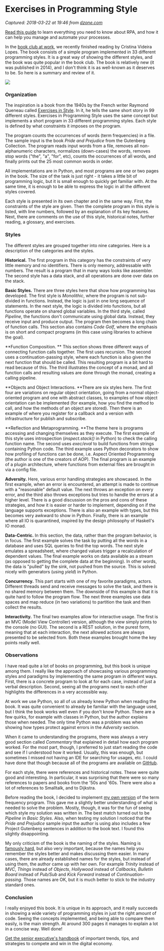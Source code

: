 # Exercises in Programming Style

_Captured: 2018-03-22 at 19:46 from [dzone.com](https://dzone.com/articles/exercises-in-programming-style?edition=368219&utm_source=Daily%20Digest&utm_medium=email&utm_campaign=Daily%20Digest%202018-03-22)_

[Read this guide](https://dzone.com/go?i=266422&u=https%3A%2F%2Fwww.appian.com%2Fresources%2Fresource%2Fguide-robotic-process-automation-rpa%2F%3Futm_source%3Ddzone%26utm_medium%3Dcontextual-ads%26utm_campaign%3Drpa%26utm_content%3Dlookbook-guide-rpa) to learn everything you need to know about RPA, and how it can help you manage and automate your processes.

In the [book club at work](https://henrikwarne.com/2016/11/08/developer-book-club/), we recently finished reading by Cristina Videira Lopes. The book consists of a simple program implemented in 33 different programming styles. It is a great way of showing the different styles, and the book was quite popular in the book club. The book is relatively new (it was published in 2014), and I don't think it is as well-known as it deserves to be. So here is a summary and review of it.

![](https://henrikwarne1.files.wordpress.com/2018/03/exercises-in-programming-style.jpg?w=332&h=443)

### Organization

The inspiration is a book from the 1940s by the French writer Raymond Queneau called [Exercises in Style](https://www.amazon.com/Exercises-Style-Raymond-Queneau/dp/0811207897/). In it, he tells the same short story in 99 different styles. Exercises in Programming Style uses the same concept but implements a short program in 33 different programming styles. Each style is defined by what constraints it imposes on the program.

The program counts the occurrences of words (term frequencies) in a file. The sample input is the book _Pride and Prejudice_ from the Gutenberg Collection. The program reads input words from a file, removes all non-alphanumeric characters, normalizes (down-cases) the words, removes stop words ("the", "a", "for", etc), counts the occurrences of all words, and finally prints out the 25 most common words in order.

All implementations are in Python, and most programs are one or two pages in the book. The size of the task is just right - it takes a little bit of programming logic, but it is small enough to quickly get familiar with. At the same time, it is enough to be able to express the logic in all the different styles covered.

Each style is presented in its own chapter and in the same way. First, the constraints of the style are given. Then the complete program in this style is listed, with line numbers, followed by an explanation of its key features. Next, there are comments on the use of this style, historical notes, further reading, a glossary, and exercises.

### Styles

The different styles are grouped together into nine categories. Here is a description of the categories and the styles.

**Historical.** The first program in this category has the constraints of very little memory and no identifiers. There is only memory, addressable with numbers. The result is a program that in many ways looks like assembler. The second style has a data stack, and all operations are done over data on the stack.

**Basic Styles.** There are three styles here that show how programming has developed. The first style is _Monolithic_, where the program is not sub-divided in functions. Instead, the logic is just in one long sequence of statements. In the next style, the logic is divided into functions, but all functions operate on shared global variables. In the third style, called _Pipeline_, the functions don't communicate using global data. Instead, they receive input and produce output. The program then becomes a long chain of function calls. This section also contains _Code Golf_, where the emphasis is on short and compact programs (in this case using libraries to achieve the goal).

**Function Composition. ** This section shows three different ways of connecting function calls together. The first uses recursion. The second uses a continuation-passing style, where each function is also given the next function that should be called. This resulting program is a bit hard to read because of this. The third illustrates the concept of a monad, and all function calls and resulting values are done through the monad, creating a calling pipeline.

**Objects and Object Interactions. **There are six styles here. The first four are variations on regular object orientation, going from a normal object-oriented program and one with abstract classes, to examples of how object orientation can be implemented (for example, how you find the method to call, and how the methods of an object are stored). Then there is an example of where you register for a callback and a version with infrastructure for publish and subscribe.

**Reflection and Metaprogramming. **The theme here is programs accessing and changing themselves as they execute. The first example of this style uses introspection (_inspect.stack()_ in Python) to check the calling function name. The second uses _exec/eval_ to build functions from strings containing Python code. The third example uses Python decorators to show how profiling of functions can be done, i.e. Aspect Oriented Programming (the author is one of the creators of AOP). The final program is an example of a plugin architecture, where functions from external files are brought in via a config file.

**Adversity.** Here, various error handling strategies are showcased. In the first example, when an error is encountered, an attempt is made to continue with a "reasonable" default value. The next throws an exception on every error, and the third also throws exceptions but tries to handle the errors at a higher level. There is a good discussion on the pros and cons of these strategies, and how it is easier or harder to implement, depending on if the language supports exceptions. There is also an example with types, but this becomes very awkward to show in Python. Finally, there is an example where all IO is quarantined, inspired by the design philosophy of Haskell's IO monad.

**Data-Centric.** In this section, the data, rather than the program behavior, is in focus. The first example solves the task by putting all the words in a database and uses SQL queries to find the top words. The next style emulates a spreadsheet, where changed values trigger a recalculation of dependent values. The final example works on data available as a stream (as opposed to getting the complete data at the beginning). In other words, the data is "pulled" by the sink, not pushed from the source. This is solved nicely with generators (using _yield_) in Python.

**Concurrency.** This part starts with one of my favorite paradigms, actors. Different threads send and receive messages to solve the task, and there is no shared memory between them. The downside of this example is that it is quite hard to follow the program flow. The next three examples use data spaces and map reduce (in two variations) to partition the task and then collect the results.

**Interactivity.** The final two examples allow for interactive usage. The first is an MVC (Model View Controller) version, although the view simply prints to the console (no GUI). The second is a REST solution, in the purest form, meaning that at each interaction, the next allowed actions are always presented to be selected from. Both these examples brought home the key points really well.

### Observations

I have read quite a lot of books on programming, but this book is unique among them. I really like the approach of showcasing various programming styles and paradigms by implementing the same program in different ways. First, there is a concrete program to look at for each case, instead of just a verbal description. Second, seeing all the programs next to each other highlights the differences in a very accessible way.

At work we use Python, so all of us already knew Python when reading the book. It was quite convenient to already be familiar with the language used, but I think the book works well even if you don't know Python. There are a few quirks, for example with classes in Python, but the author explains those when needed. The only time Python was a problem was when showing how types protect against errors in the _Adversity_ section.

When it came to understanding the programs, there was always a very good section called _Commentary_ that explained in detail how each program worked. For the most part, though, I preferred to just start reading the code and see if I understood how it worked. Usually, this was enough, but sometimes I missed not having an IDE for searching for usages, etc. I could have done that though because all of the programs are available on [GitHub](https://github.com/crista/exercises-in-programming-style).

For each style, there were references and historical notes. These were quite good and interesting. In particular, it was surprising that there were so many references to papers and books from the '50s and '60s. There were also a lot of references to Smalltalk, and to Dijkstra.

Before reading the book, I decided to implement [my own version](https://github.com/henrikw/exercises-in-programming-style/blob/master/word_count.py) of the term frequency program. This gave me a slightly better understanding of what is needed to solve the problem. Mostly, though, it was for the fun of seeing which style my solution was written in. The best match turned out to be _Pipeline_ in _Basic Styles_. Also, when testing my solution I noticed that the _Pride and Prejudice_ sample input the author is using also includes a few Project Gutenberg sentences in addition to the book text. I found this slightly disappointing.

My only criticism of the book is the naming of the styles. Naming is [famously hard](https://martinfowler.com/bliki/TwoHardThings.html), but also very important, because the names help you remember the styles better and makes discussing them easier. In many cases, there are already established names for the styles, but instead of using them, the author came up with her own. For example _Trinity_ instead of _MVC_, _Things_ instead of _Objects_, _Hollywood_ instead of _Callbacks_, _Bulletin Board_ instead of _Pub/Sub_ and _Kick Forward_ instead of _Continuation-passing_. Those names are OK, but it is much better to stick to the industry standard ones.

### Conclusion

I really enjoyed this book. It is unique in its approach, and it really succeeds in showing a wide variety of programming styles in just the right amount of code. Seeing the concepts implemented, and being able to compare them easily, is the main strength. At around 300 pages it manages to explain a lot in a concise way. Well done!

[Get the senior executive's handbook](https://dzone.com/go?i=266423&u=https%3A%2F%2Fwww.appian.com%2Fresources%2Fresource%2Fguide-digital-transformation%2F%3Futm_source%3Ddzone%26utm_medium%3Dcontextual-ads%26utm_campaign%3Ddigital-transformation%26utm_content%3Dtransformers-almanac) of important trends, tips, and strategies to compete and win in the digital economy.
